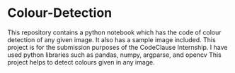 # Colour-Detection
This repository contains a python notebook which has the code of colour detection of any given image. It also has a sample image included. This project is for the submission purposes of the CodeClause Internship.
I have used python libraries such as pandas, numpy, argparse, and opencv
This project helps to detect colours given in any image.
